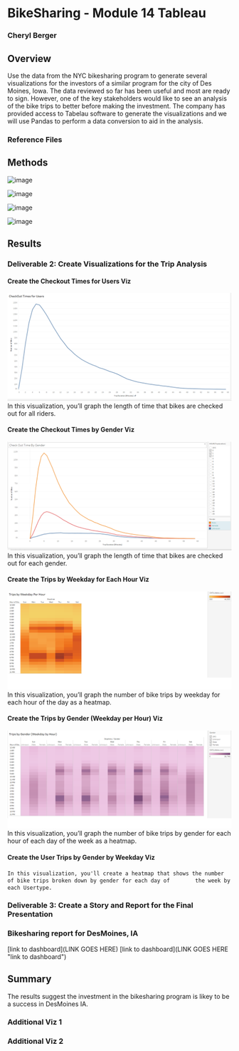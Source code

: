 # BikeSharing - Module 14 Tableau
### Cheryl Berger

## Overview
Use the data from the NYC bikesharing program to generate several visualizations for the investors of a similar program for the city of Des Moines, Iowa. The data reviewed so far has been useful and most are ready to sign.  However, one of the key stakeholders would like to see an analysis of the bike trips to better before making the investment. The company has provided access to Tabelau software to generate the visualizations and we will use Pandas to perform a data conversion to aid in the analysis. 

### Reference Files

## Methods

![image](https://user-images.githubusercontent.com/94234511/156903938-6c2363f4-ba80-4cab-ae02-f991af5ca33b.png)

![image](https://user-images.githubusercontent.com/94234511/156903949-2e61e7a1-6367-4b0f-99d4-4045388f1b06.png)

![image](https://user-images.githubusercontent.com/94234511/156903965-48ddd7b1-d572-4895-979e-3d88344fb55f.png)

![image](https://user-images.githubusercontent.com/94234511/156903974-53646371-e078-4475-992f-473a47c59ee1.png)

## Results

### Deliverable 2: Create Visualizations for the Trip Analysis 
  
  #### Create the Checkout Times for Users Viz
  ![image](https://github.com/cherylberger/bikesharing/blob/main/Images/Checkout%20Times%20for%20Users.png)
    In this visualization, you’ll graph the length of time that bikes are checked out for all riders.

  #### Create the Checkout Times by Gender Viz
  ![image](https://github.com/cherylberger/bikesharing/blob/main/Images/Checkout%20Times%20by%20Gender.png)
    In this visualization, you’ll graph the length of time that bikes are checked out for each gender.

  #### Create the Trips by Weekday for Each Hour Viz
  ![image](https://github.com/cherylberger/bikesharing/blob/main/Images/Trips%20by%20Weekday%20Per%20Hour.png)
    In this visualization, you’ll graph the number of bike trips by weekday for each hour of the day as a heatmap.

  #### Create the Trips by Gender (Weekday per Hour) Viz
  ![image](https://github.com/cherylberger/bikesharing/blob/main/Images/Trips%20by%20Gender_Weekday%20Per%20Hour.png)
    In this visualization, you’ll graph the number of bike trips by gender for each hour of each day of the week as a heatmap.

  #### Create the User Trips by Gender by Weekday Viz
  
  
    In this visualization, you'll create a heatmap that shows the number of bike trips broken down by gender for each day of        the week by each Usertype.

### Deliverable 3: Create a Story and Report for the Final Presentation

### Bikesharing report for DesMoines, IA

[link to dashboard](LINK GOES HERE)
[link to dashboard](LINK GOES HERE "link to dashboard")

## Summary

The results suggest the investment in the bikesharing program is likey to be a success in DesMoines IA.  

### Additional Viz 1

### Additional Viz 2

